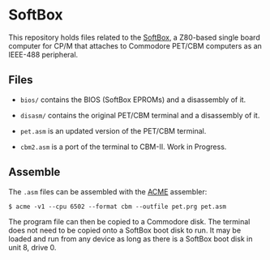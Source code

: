 # SoftBox

This repository holds files related to the
[SoftBox](http://mikenaberezny.com/hardware/pet-cbm/sse-softbox-z80-computer/),
a Z80-based single board computer for CP/M that attaches to
Commodore PET/CBM computers as an IEEE-488 peripheral.

## Files

 - `bios/` contains the BIOS (SoftBox EPROMs) and a disassembly of it.

 - `disasm/` contains the original PET/CBM terminal and a disassembly of it.

 - `pet.asm` is an updated version of the PET/CBM terminal.

 - `cbm2.asm` is a port of the terminal to CBM-II.  Work in Progress.

## Assemble

The `.asm` files can be assembled with the
[ACME](http://www.esw-heim.tu-clausthal.de/~marco/smorbrod/acme/)
assembler:

    $ acme -v1 --cpu 6502 --format cbm --outfile pet.prg pet.asm

The program file can then be copied to a Commodore disk.  The terminal does
not need to be copied onto a SoftBox boot disk to run.  It may be loaded
and run from any device as long as there is a SoftBox boot disk in unit 8,
drive 0.
